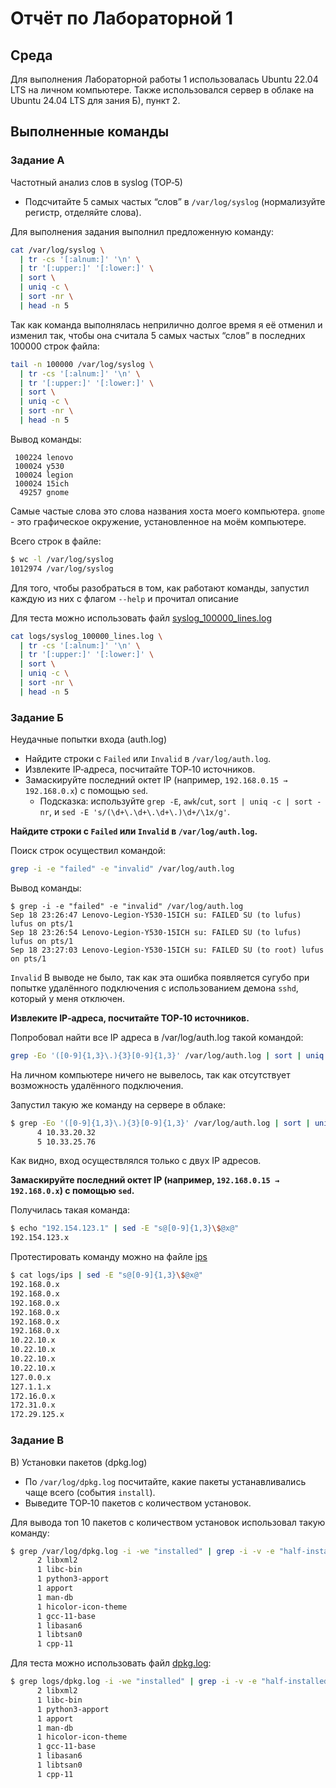 # Отчёт по Лабораторной 1

## Среда

Для выполнения Лабораторной работы 1 использовалась Ubuntu 22.04 LTS на личном компьютере.
Также использовался сервер в облаке на Ubuntu 24.04 LTS для зания Б), пункт 2.

## Выполненные команды


### Задание А

Частотный анализ слов в syslog (TOP‑5)
- Подсчитайте 5 самых частых “слов” в `/var/log/syslog` (нормализуйте регистр, отделяйте слова).

Для выполнения задания выполнил предложенную команду:
```bash
cat /var/log/syslog \
  | tr -cs '[:alnum:]' '\n' \
  | tr '[:upper:]' '[:lower:]' \
  | sort \
  | uniq -c \
  | sort -nr \
  | head -n 5
```
Так как команда выполнялась неприлично долгое время я её отменил и изменил так, чтобы она считала 5 самых частых “слов” в последних 100000 строк файла:
```bash
tail -n 100000 /var/log/syslog \
  | tr -cs '[:alnum:]' '\n' \
  | tr '[:upper:]' '[:lower:]' \
  | sort \
  | uniq -c \
  | sort -nr \
  | head -n 5
```

Вывод команды:
```
 100224 lenovo
 100024 y530
 100024 legion
 100024 15ich
  49257 gnome
```

Самые частые слова это слова названия хоста моего компьютера. `gnome` - это графическое окружение, установленное на моём компьютере.

Всего строк в файле:
```bash
$ wc -l /var/log/syslog
1012974 /var/log/syslog
```

Для того, чтобы разобраться в том, как работают команды, запустил каждую из них с флагом `--help` и прочитал описание

Для теста можно использовать файл [syslog_100000_lines.log](logs/syslog_100000_lines.log)

```bash
cat logs/syslog_100000_lines.log \
  | tr -cs '[:alnum:]' '\n' \
  | tr '[:upper:]' '[:lower:]' \
  | sort \
  | uniq -c \
  | sort -nr \
  | head -n 5
```

### Задание Б

Неудачные попытки входа (auth.log)
- Найдите строки с `Failed` или `Invalid` в `/var/log/auth.log`.
- Извлеките IP‑адреса, посчитайте TOP‑10 источников.
- Замаскируйте последний октет IP (например, `192.168.0.15 → 192.168.0.x`) с помощью `sed`.
  - Подсказка: используйте `grep -E`, `awk`/`cut`, `sort | uniq -c | sort -nr`, и `sed -E 's/(\d+\.\d+\.\d+\.)\d+/\1x/g'`.

**Найдите строки с `Failed` или `Invalid` в `/var/log/auth.log`.**

Поиск строк осуществил командой:
```bash
grep -i -e "failed" -e "invalid" /var/log/auth.log
```

Вывод команды:
```
$ grep -i -e "failed" -e "invalid" /var/log/auth.log
Sep 18 23:26:47 Lenovo-Legion-Y530-15ICH su: FAILED SU (to lufus) lufus on pts/1
Sep 18 23:26:54 Lenovo-Legion-Y530-15ICH su: FAILED SU (to lufus) lufus on pts/1
Sep 18 23:27:03 Lenovo-Legion-Y530-15ICH su: FAILED SU (to root) lufus on pts/1
```

`Invalid` В выводе не было, так как эта ошибка появляется сугубо при попытке удалённого подключения с использованием демона `sshd`, который у меня отключен.

**Извлеките IP‑адреса, посчитайте TOP‑10 источников.**

Попробовал найти все IP адреса в /var/log/auth.log такой командой:
```bash
grep -Eo '([0-9]{1,3}\.){3}[0-9]{1,3}' /var/log/auth.log | sort | uniq -с | head -n 10
```
На личном компьютере ничего не вывелось, так как отсутствует возможность удалённого подключения.

Запустил такую же команду на сервере в облаке:
```bash
$ grep -Eo '([0-9]{1,3}\.){3}[0-9]{1,3}' /var/log/auth.log | sort | uniq -с | head -n 10
      4 10.33.20.32
      5 10.33.25.76
```

Как видно, вход осуществлялся только с двух IP адресов.

**Замаскируйте последний октет IP (например, `192.168.0.15 → 192.168.0.x`) с помощью `sed`.**

Получилась такая команда:
```bash
$ echo "192.154.123.1" | sed -E "s@[0-9]{1,3}\$@x@"
192.154.123.x
```

Протестировать команду можно на файле [ips](logs/ips)
```bash
$ cat logs/ips | sed -E "s@[0-9]{1,3}\$@x@"
192.168.0.x
192.168.0.x
192.168.0.x
192.168.0.x
192.168.0.x
192.168.0.x
10.22.10.x
10.22.10.x
10.22.10.x
10.22.10.x
127.0.0.x
127.1.1.x
172.16.0.x
172.31.0.x
172.29.125.x
```

### Задание В

В) Установки пакетов (dpkg.log)
- По `/var/log/dpkg.log` посчитайте, какие пакеты устанавливались чаще всего (события `install`).
- Выведите TOP‑10 пакетов с количеством установок.

Для вывода топ 10 пакетов с количеством установок использовал такую команду:
```bash
$ grep /var/log/dpkg.log -i -we "installed" | grep -i -v -e "half-installed" -e "not-installed" | cut -d ' ' -f 5 | cut -d ':' -f 1 | uniq -c | head -n 10
      2 libxml2
      1 libc-bin
      1 python3-apport
      1 apport
      1 man-db
      1 hicolor-icon-theme
      1 gcc-11-base
      1 libasan6
      1 libtsan0
      1 cpp-11
```

Для теста можно использовать файл [dpkg.log](logs/dpkg.log):
```bash
$ grep logs/dpkg.log -i -we "installed" | grep -i -v -e "half-installed" -e "not-installed" | cut -d ' ' -f 5 | cut -d ':' -f 1 | uniq -c | head -n 10
      2 libxml2
      1 libc-bin
      1 python3-apport
      1 apport
      1 man-db
      1 hicolor-icon-theme
      1 gcc-11-base
      1 libasan6
      1 libtsan0
      1 cpp-11
```